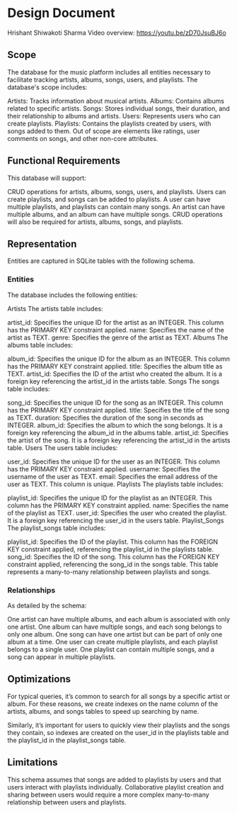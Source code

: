 # Design Document

Hrishant Shiwakoti Sharma
Video overview: https://youtu.be/zD70JsuBJ6o

## Scope

The database for the music platform includes all entities necessary to facilitate tracking artists, albums, songs, users, and playlists. The database's scope includes:

Artists: Tracks information about musical artists.
Albums: Contains albums related to specific artists.
Songs: Stores individual songs, their duration, and their relationship to albums and artists.
Users: Represents users who can create playlists.
Playlists: Contains the playlists created by users, with songs added to them.
Out of scope are elements like ratings, user comments on songs, and other non-core attributes.

## Functional Requirements

This database will support:

CRUD operations for artists, albums, songs, users, and playlists.
Users can create playlists, and songs can be added to playlists.
A user can have multiple playlists, and playlists can contain many songs.
An artist can have multiple albums, and an album can have multiple songs.
CRUD operations will also be required for artists, albums, songs, and playlists.


## Representation
Entities are captured in SQLite tables with the following schema.


### Entities

The database includes the following entities:

Artists
The artists table includes:

artist_id: Specifies the unique ID for the artist as an INTEGER. This column has the PRIMARY KEY constraint applied.
name: Specifies the name of the artist as TEXT.
genre: Specifies the genre of the artist as TEXT.
Albums
The albums table includes:

album_id: Specifies the unique ID for the album as an INTEGER. This column has the PRIMARY KEY constraint applied.
title: Specifies the album title as TEXT.
artist_id: Specifies the ID of the artist who created the album. It is a foreign key referencing the artist_id in the artists table.
Songs
The songs table includes:

song_id: Specifies the unique ID for the song as an INTEGER. This column has the PRIMARY KEY constraint applied.
title: Specifies the title of the song as TEXT.
duration: Specifies the duration of the song in seconds as INTEGER.
album_id: Specifies the album to which the song belongs. It is a foreign key referencing the album_id in the albums table.
artist_id: Specifies the artist of the song. It is a foreign key referencing the artist_id in the artists table.
Users
The users table includes:

user_id: Specifies the unique ID for the user as an INTEGER. This column has the PRIMARY KEY constraint applied.
username: Specifies the username of the user as TEXT.
email: Specifies the email address of the user as TEXT. This column is unique.
Playlists
The playlists table includes:

playlist_id: Specifies the unique ID for the playlist as an INTEGER. This column has the PRIMARY KEY constraint applied.
name: Specifies the name of the playlist as TEXT.
user_id: Specifies the user who created the playlist. It is a foreign key referencing the user_id in the users table.
Playlist_Songs
The playlist_songs table includes:

playlist_id: Specifies the ID of the playlist. This column has the FOREIGN KEY constraint applied, referencing the playlist_id in the playlists table.
song_id: Specifies the ID of the song. This column has the FOREIGN KEY constraint applied, referencing the song_id in the songs table.
This table represents a many-to-many relationship between playlists and songs.


### Relationships

As detailed by the schema:

One artist can have multiple albums, and each album is associated with only one artist.
One album can have multiple songs, and each song belongs to only one album.
One song can have one artist but can be part of only one album at a time.
One user can create multiple playlists, and each playlist belongs to a single user.
One playlist can contain multiple songs, and a song can appear in multiple playlists.


## Optimizations

For typical queries, it’s common to search for all songs by a specific artist or album. For these reasons, we create indexes on the name column of the artists, albums, and songs tables to speed up searching by name.

Similarly, it’s important for users to quickly view their playlists and the songs they contain, so indexes are created on the user_id in the playlists table and the playlist_id in the playlist_songs table.

## Limitations

This schema assumes that songs are added to playlists by users and that users interact with playlists individually. Collaborative playlist creation and sharing between users would require a more complex many-to-many relationship between users and playlists.


